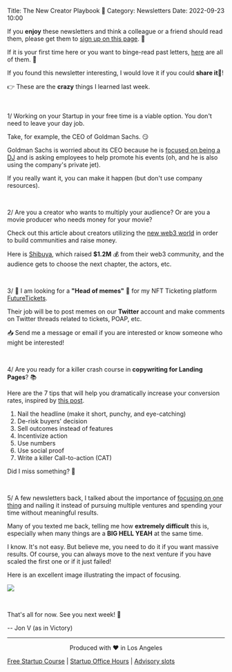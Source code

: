 Title: The New Creator Playbook 📘
Category: Newsletters
Date: 2022-09-23 10:00

If you **enjoy** these newsletters and think a colleague or a friend should read them, please get them to [sign up on this page](https://jon.io/). 📝

If it is your first time here or you want to binge-read past letters, [here](https://jon.io/category/newsletters) are all of them. 📰

If you found this newsletter interesting, I would love it if you could **share it**🔗!

👉 These are the **crazy** things I learned last week.

<br>

1/ Working on your Startup in your free time is a viable option. You don't need to leave your day job.

Take, for example, the CEO of Goldman Sachs. 😏

Goldman Sachs is worried about its CEO because he is [focused on being a DJ](https://www.businessinsider.com/goldman-sachs-david-solomon-dj-wall-street-staffers-2022-9) and is asking employees to help promote his events (oh, and he is also using the company's private jet).

If you really want it, you can make it happen (but don't use company resources).

<br>

2/ Are you a creator who wants to multiply your audience? Or are you a movie producer who needs money for your movie? 

Check out this article about creators utilizing the [new web3 world](https://every.to/means-of-creation/the-new-creator-playbook-jumpstarting-communities-through-tokens) in order to build communities and raise money.

Here is [Shibuya](https://www.shibuya.xyz/), which raised **$1.2M** 💰 from their web3 community, and the audience gets to choose the next chapter, the actors, etc.


<br>

3/ 📣 I am looking for a **"Head of memes"** 🫡 for my NFT Ticketing platform [FutureTickets](https://futuretickets.xyz/).

Their job will be to post memes on our **Twitter** account and make comments on Twitter threads related to tickets, POAP, etc.

📥 Send me a message or email if you are interested or know someone who might be interested!

<br>

4/ Are you ready for a killer crash course in **copywriting for Landing Pages**? 📚

Here are the 7 tips that will help you dramatically increase your conversion rates, inspired by [this post](https://www.linkedin.com/posts/zainkahn_landing-page-playbook-activity-6975076058169524224-Ot7-). 

1. Nail the headline (make it short, punchy, and eye-catching) 
2. De-risk buyers' decision 
3. Sell outcomes instead of features 
4. Incentivize action 
5. Use numbers
6. Use social proof 
7. Write a killer Call-to-action (CAT)

Did I miss something? 🤔

<br>

5/ A few newsletters back, I talked about the importance of [focusing on one thing](https://jon.io/got-slammed-by-mark-cuban) and nailing it instead of pursuing multiple ventures and spending your time without meaningful results.

Many of you texted me back, telling me how **extremely difficult** this is, especially when many things are a **BIG HELL YEAH** at the same time.

I know. It's not easy. But believe me, you need to do it if you want massive results. Of course, you can always move to the next venture if you have scaled the first one or if it just failed!

Here is an excellent image illustrating the impact of focusing.

![](https://sendfoxprod.b-cdn.net/media/5aebjiRXEvHZH6c2M493908dPewfJwxyl56In6vU16325)

<br>

That's all for now. See you next week! 🚀

-- Jon V (as in Victory)

---

<div align="center">
  Produced with ❤️ in Los Angeles
</div>

[Free Startup Course](https://jon.io/pages/built-to-fail) | [Startup Office Hours](https://jon.io/startup-office-hours) | [Advisory slots](https://jon.io/advisory)
